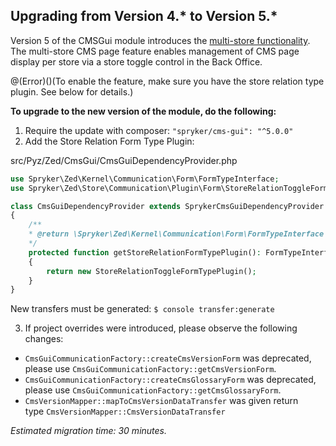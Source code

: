 ## Upgrading from Version 4.* to Version 5.*

Version 5 of the CMSGui module introduces the [multi-store functionality](https://documentation.spryker.com/docs/en/multi-store-cms-pages-201903). The multi-store CMS page feature enables management of CMS page display per store via a store toggle control in the Back Office.

@(Error)()(To enable the feature, make sure you have the store relation type plugin. See below for details.)

**To upgrade to the new version of the module, do the following:**

1. Require the update with composer: `"spryker/cms-gui": "^5.0.0"`
2. Add the Store Relation Form Type Plugin:

src/Pyz/Zed/CmsGui/CmsGuiDependencyProvider.php

```php
use Spryker\Zed\Kernel\Communication\Form\FormTypeInterface;
use Spryker\Zed\Store\Communication\Plugin\Form\StoreRelationToggleFormTypePlugin;

class CmsGuiDependencyProvider extends SprykerCmsGuiDependencyProvider
{
	/**
	* @return \Spryker\Zed\Kernel\Communication\Form\FormTypeInterface
	*/
	protected function getStoreRelationFormTypePlugin(): FormTypeInterface
	{
		return new StoreRelationToggleFormTypePlugin();
	}
}
```
    
New transfers must be generated:
`$ console transfer:generate`

3. If project overrides were introduced, please observe the following changes:
* `CmsGuiCommunicationFactory::createCmsVersionForm` was deprecated, please use `CmsGuiCommunicationFactory::getCmsVersionForm`.
* `CmsGuiCommunicationFactory::createCmsGlossaryForm` was deprecated, please use `CmsGuiCommunicationFactory::getCmsGlossaryForm`.
* `CmsVersionMapper::mapToCmsVersionDataTransfer` was given return type `CmsVersionMapper::CmsVersionDataTransfer`

_Estimated migration time: 30 minutes._